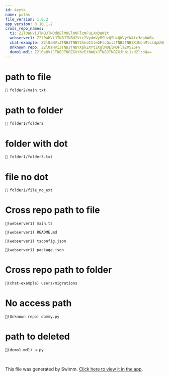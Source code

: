 ```yaml
---
id: 4eyta
name: paths
file_version: 1.0.2
app_version: 0.10.1-2
cross_repo_names:
  t1: Z2l0aHViJTNBJTNBdDElM0ElM0FlcmFuLXN3aW1t
  webserver1: Z2l0aHViJTNBJTNBd2Vic2VydmVyMSUzQSUzQWVyYW4tc3dpbW0=
  chat-example: Z2l0aHViJTNBJTNBY2hhdC1leGFtcGxlJTNBJTNBZXJhbnMtc3dpbW0=
  Unknown repo: Z2l0aHViJTNBJTNBYXpkZXYtZXglM0ElM0Fla2V5ZGFy
  demo1-md1: Z2l0aHViJTNBJTNBZGVtbzEtbWQxJTNBJTNBZXJhbi1zd2ltbQ==
---
```


# path to file

`📄 folder2/main.txt`

# path to folder

`📄 folder1/folder2`

# folder with dot

`📄 folder1/folder3.txt`

# file no dot

`📄 folder1/file_no_ext`

# Cross repo path to file

`📄(webserver1) main.ts`

`📄(webserver1) README.md`

`📄(webserver1) tsconfig.json`

`📄(webserver1) package.json`

# Cross repo path to folder

`📄(chat-example) users/migrations`

# No access path

`📄(Unknown repo) dummy.py`

# path to deleted

`📄(demo1-md1) a.py`

<br/>

This file was generated by Swimm. [Click here to view it in the app](http://localhost:5000/repos/Z2l0aHViJTNBJTNBdDElM0ElM0FlcmFuLXN3aW1t/docs/4eyta).
